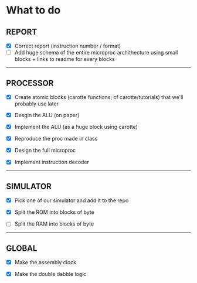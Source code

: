 # What to do

## REPORT

- [x] Correct report (instruction number / format)
- [ ] Add huge schema of the entire microproc archithecture using small blocks + links to readme for every blocks

---

## PROCESSOR

- [x] Create atomic blocks (carotte functions, cf carotte/tutorials) that we'll probably use later

- [x] Desgin the ALU (on paper)

- [x] Implement the ALU (as a huge block using carotte)

- [x] Reproduce the proc made in class

- [x] Design the full microproc

- [x] Implement instruction decoder

---

## SIMULATOR

- [x] Pick one of our simulator and add it to the repo

- [x] Split the ROM into blocks of byte

- [ ] Split the RAM into blocks of byte

---

## GLOBAL

- [x] Make the assembly clock

- [x] Make the double dabble logic